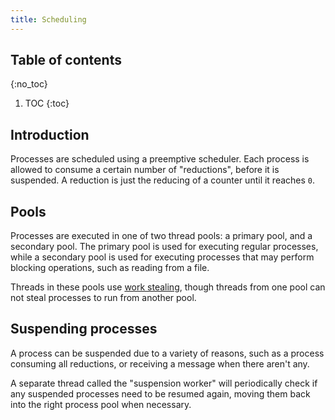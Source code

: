 ```yaml
---
title: Scheduling
---
```


## Table of contents
{:no_toc}

1. TOC
{:toc}

## Introduction

Processes are scheduled using a preemptive scheduler. Each process is allowed to
consume a certain number of "reductions", before it is suspended. A reduction
is just the reducing of a counter until it reaches `0`.

## Pools

Processes are executed in one of two thread pools: a primary pool, and a
secondary pool. The primary pool is used for executing regular processes, while
a secondary pool is used for executing processes that may perform blocking
operations, such as reading from a file.

Threads in these pools use [work stealing][work-stealing], though threads from
one pool can not steal processes to run from another pool.

## Suspending processes

A process can be suspended due to a variety of reasons, such as a process
consuming all reductions, or receiving a message when there aren't any.

A separate thread called the "suspension worker" will periodically check if any
suspended processes need to be resumed again, moving them back into the right
process pool when necessary.

[work-stealing]: https://en.wikipedia.org/wiki/Work_stealing
